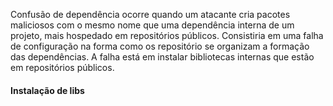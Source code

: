 Confusão de dependência ocorre quando um atacante cria pacotes maliciosos com o mesmo nome que uma dependência interna de um projeto, mais hospedado em repositórios públicos. Consistiria em uma falha de configuração na forma como os repositório se organizam a formação das dependências.
A falha está em instalar bibliotecas internas que estão em repositórios públicos.

#### Instalação de libs

